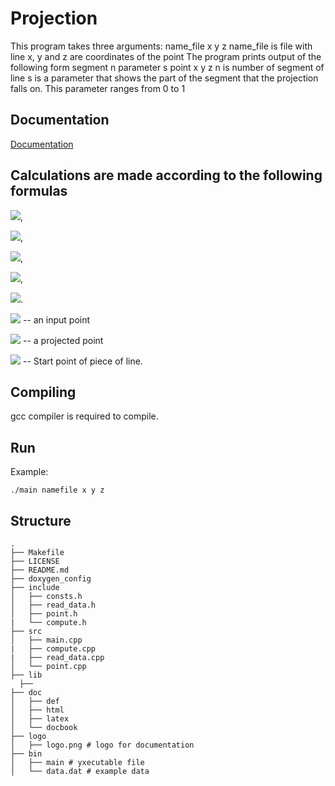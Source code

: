 # Projection
This program takes three arguments: name_file x y z name_file is file with line x, y and z are coordinates of
the point The program prints output of the following form segment n parameter s point x y z n is number of segment
of line s is a parameter that shows the part of the segment that the projection falls on. This parameter ranges from
0 to 1
## Documentation

[Documentation](http://95.182.120.16:8000)

## Calculations are made according to the following formulas
<img src="https://render.githubusercontent.com/render/math?math=x_2 (y_2) (z_2) = x_1 (y_1) (z_1) - P \cos(\alpha) (\cos(\beta)) (\cos(\gamma))">, 

<img src="https://render.githubusercontent.com/render/math?math=P = \frac{MM_1(x_1 - x_0) + MM_2(y_1 - y_0) + MM_3(z_1 - z_0)}{\sqrt{MM_1^2 + MM_2^2 + MM_3^2}}">, 

<img src="https://render.githubusercontent.com/render/math?math=\cos(\alpha) = \frac{MM_1}{\sqrt{MM_1^2 + MM_2^2 + MM_3^2}}">, 

<img src="https://render.githubusercontent.com/render/math?math=\cos(\beta) = \frac{MM_2}{\sqrt{MM_1^2 + MM_2^2 + MM_3^2}}">, 

<img src="https://render.githubusercontent.com/render/math?math=\cos(\gamma) = \frac{MM_3}{\sqrt{MM_1^2 + MM_2^2 + MM_3^2}}">.

<img src="https://render.githubusercontent.com/render/math?math=O(x_1, y_1, z_1)"> -- an input point

<img src="https://render.githubusercontent.com/render/math?math=O(x_2, y_2, z_2)"> -- a projected point

<img src="https://render.githubusercontent.com/render/math?math=O(x_0, y_0, z_0)"> -- Start point of piece of line. 

## Сompiling
gcc compiler is required to compile.

## Run
Example:

```./main namefile x y z ```

## Structure
```
.
├── Makefile
├── LICENSE
├── README.md
├── doxygen_config
├── include
│   ├── consts.h
│   ├── read_data.h
│   ├── point.h
|   └── compute.h
├── src
│   ├── main.cpp
|   ├── compute.cpp
|   ├── read_data.cpp
│   └── point.cpp
├── lib
  ├── 
├── doc                 
│   ├── def             
│   ├── html             
│   ├── latex            
│   └── docbook
├── logo                 
│   ├── logo.png # logo for documentation            
├── bin
│   ├── main # уxecutable file
│   └── data.dat # example data
```
